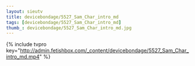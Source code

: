 ```yaml
--- 
layout: sieutv
title: devicebondage/5527_Sam_Char_intro_md
tags: [devicebondage/5527_Sam_Char_intro_md]
thumb_: devicebondage/5527_Sam_Char_intro_md.jpg
---
```

{% include tvpro key="http://admin.fetishbox.com/_content/devicebondage/5527_Sam_Char_intro_md.mp4" %} 
